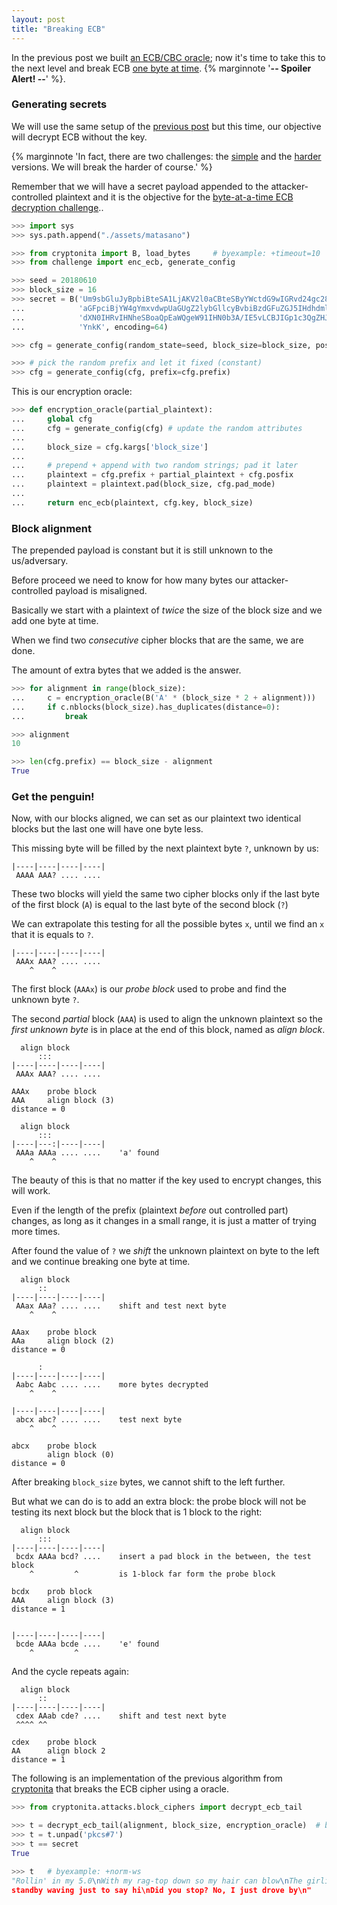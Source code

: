 ```yaml
---
layout: post
title: "Breaking ECB"
---
```


In the previous post we built
[an ECB/CBC oracle](/articles/2018/06/09/ECB-CBC-Oracle.html);
now it's time to take this to the next level and
break ECB [one byte at time](https://cryptopals.com/sets/2/challenges/14).
{% marginnote '**-- Spoiler Alert! --**' %}.<!--more-->


### Generating secrets

We will use the same setup of the
[previous post](/articles/2018/06/09/ECB-CBC-Oracle.html)
but this time, our objective will decrypt ECB without the key.

{% marginnote
'In fact, there are two challenges: the
[simple](https://cryptopals.com/sets/2/challenges/12)
and the
[harder](https://cryptopals.com/sets/2/challenges/14)
versions. We will break the harder of course.' %}

Remember that we will have a secret payload appended to the attacker-controlled plaintext
and it is the objective for the
[byte-at-a-time ECB decryption challenge](https://cryptopals.com/sets/2/challenges/14)..

```python
>>> import sys
>>> sys.path.append("./assets/matasano")

>>> from cryptonita import B, load_bytes     # byexample: +timeout=10
>>> from challenge import enc_ecb, generate_config

>>> seed = 20180610
>>> block_size = 16
>>> secret = B('Um9sbGluJyBpbiBteSA1LjAKV2l0aCBteSByYWctdG9wIGRvd24gc28gbXkg' +
...            'aGFpciBjYW4gYmxvdwpUaGUgZ2lybGllcyBvbiBzdGFuZGJ5IHdhdmluZyBq' +
...            'dXN0IHRvIHNheSBoaQpEaWQgeW91IHN0b3A/IE5vLCBJIGp1c3QgZHJvdmUg' +
...            'YnkK', encoding=64)

>>> cfg = generate_config(random_state=seed, block_size=block_size, posfix=secret)

>>> # pick the random prefix and let it fixed (constant)
>>> cfg = generate_config(cfg, prefix=cfg.prefix)
```

This is our encryption oracle:

```python
>>> def encryption_oracle(partial_plaintext):
...     global cfg
...     cfg = generate_config(cfg) # update the random attributes
...
...     block_size = cfg.kargs['block_size']
...
...     # prepend + append with two random strings; pad it later
...     plaintext = cfg.prefix + partial_plaintext + cfg.posfix
...     plaintext = plaintext.pad(block_size, cfg.pad_mode)
...
...     return enc_ecb(plaintext, cfg.key, block_size)
```

### Block alignment

The prepended payload is constant but it is still unknown to the
us/adversary.

Before proceed we need to know for how many bytes our attacker-controlled
payload is misaligned.

Basically we start with a plaintext of *twice* the size of the block size
and we add one byte at time.

When we find two *consecutive* cipher blocks that are the same, we are done.

The amount of extra bytes that we added is the answer.

```python
>>> for alignment in range(block_size):
...     c = encryption_oracle(B('A' * (block_size * 2 + alignment)))
...     if c.nblocks(block_size).has_duplicates(distance=0):
...         break

>>> alignment
10

>>> len(cfg.prefix) == block_size - alignment
True
```

### Get the penguin!

Now, with our blocks aligned, we can set as our plaintext two identical blocks
but the last one will have one byte less.

This missing byte will be filled by the next plaintext byte ``?``, unknown by us:

```
|----|----|----|----|
 AAAA AAA? .... ....
```

These two blocks will yield the same two cipher blocks only if the last byte
of the first block (``A``) is equal to the last byte of the second block (``?``)

We can extrapolate this testing for all the possible bytes ``x``, until we find
an ``x`` that it is equals to ``?``.

```
|----|----|----|----|
 AAAx AAA? .... ....
    ^    ^
```

The first block (``AAAx``) is our *probe block* used to probe and find the
unknown byte ``?``.

The second *partial* block (``AAA``) is used to align the unknown plaintext
so the *first unknown byte* is in place at the end of this block, named
as *align block*.

```
  align block
      :::
|----|----|----|----|
 AAAx AAA? .... ....

AAAx    probe block
AAA     align block (3)
distance = 0

  align block
      :::
|----|---:|----|----|
 AAAa AAAa .... ....    'a' found
    ^    ^
```

The beauty of this is that no matter if the key used to encrypt changes,
this will work.

Even if the length of the prefix (plaintext *before* out controlled part)
changes, as long as it changes in a small range, it is just a matter of
trying more times.

After found the value of ``?`` we *shift* the unknown plaintext on byte to
the left and we continue breaking one byte at time.

```
  align block
      ::
|----|----|----|----|
 AAax AAa? .... ....    shift and test next byte
    ^    ^

AAax    probe block
AAa     align block (2)
distance = 0

      :
|----|----|----|----|
 Aabc Aabc .... ....    more bytes decrypted
    ^    ^

|----|----|----|----|
 abcx abc? .... ....    test next byte
    ^    ^

abcx    probe block
        align block (0)
distance = 0
```

After breaking ``block_size`` bytes, we cannot shift to the left further.

But what we can do is to add an extra block: the probe block will not
be testing its next block but the block that is 1 block to the right:

```
  align block
      :::
|----|----|----|----|
 bcdx AAAa bcd? ....    insert a pad block in the between, the test block
    ^         ^         is 1-block far form the probe block

bcdx    prob block
AAA     align block (3)
distance = 1


|----|----|----|----|
 bcde AAAa bcde ....    'e' found
    ^         ^
```

And the cycle repeats again:

```
  align block
      ::
|----|----|----|----|
 cdex AAab cde? ....    shift and test next byte
 ^^^^ ^^

cdex    probe block
AA      align block 2
distance = 1
```

The following is an implementation of the previous algorithm from
[cryptonita](https://pypi.org/project/cryptonita/)
that breaks the ECB cipher using a oracle.

```python
>>> from cryptonita.attacks.block_ciphers import decrypt_ecb_tail

>>> t = decrypt_ecb_tail(alignment, block_size, encryption_oracle)  # byexample: +timeout 10
>>> t = t.unpad('pkcs#7')
>>> t == secret
True

>>> t   # byexample: +norm-ws
"Rollin' in my 5.0\nWith my rag-top down so my hair can blow\nThe girlies on
standby waving just to say hi\nDid you stop? No, I just drove by\n"
```

